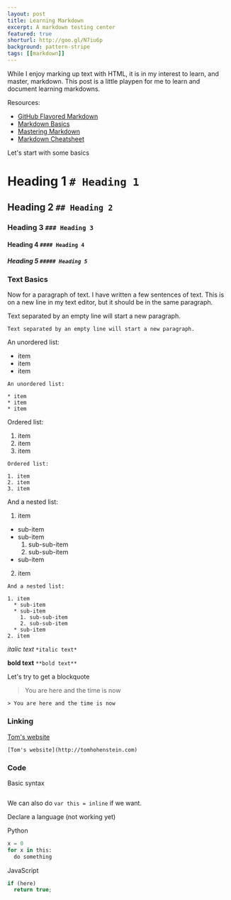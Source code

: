 ```yaml
---
layout: post
title: Learning Markdown 
excerpt: A markdown testing center 
featured: true
shorturl: http://goo.gl/N7iu6p
background: pattern-stripe
tags: [[markdown]]
---
```


While I enjoy marking up text with HTML, it is in my interest to learn, and master, markdown. This post is a little playpen for me to learn and document learning markdowns. 

Resources: 

* [GitHub Flavored Markdown](https://help.github.com/articles/github-flavored-markdown/)
* [Markdown Basics](https://help.github.com/articles/markdown-basics/) 
* [Mastering Markdown](https://guides.github.com/features/mastering-markdown/)
* [Markdown Cheatsheet](https://github.com/adam-p/markdown-here/wiki/Markdown-Cheatsheet)


Let's start with some basics 

# Heading 1 ```# Heading 1```

## Heading 2 ```## Heading 2```

### Heading 3 ```### Heading 3```

#### Heading 4 ```#### Heading 4```

##### Heading 5 ```##### Heading 5```


### Text Basics

Now for a paragraph of text. I have written a few sentences of text. 
This is on a new line in my text editor, but it should be in the same paragraph. 

Text separated by an empty line will start a new paragraph. 

```
Text separated by an empty line will start a new paragraph.

```

An unordered list:

* item 
* item 
* item 

```
An unordered list:

* item 
* item 
* item 
```
Ordered list:
 
1. item 
2. item 
3. item 

```
Ordered list:
 
1. item 
2. item 
3. item 
```

And a nested list: 

1. item 
  * sub-item 
  * sub-item 
    1. sub-sub-item 
    2. sub-sub-item 
  * sub-item 
2. item 

```
And a nested list: 

1. item 
  * sub-item 
  * sub-item 
    1. sub-sub-item 
    2. sub-sub-item 
  * sub-item 
2. item 
```
*italic text* ```*italic text*```

**bold text** ```**bold text**```

Let's try to get a blockquote 

> You are here and the time is now

```
> You are here and the time is now
```

### Linking

[Tom's website](http://tomhohenstein.com)
```
[Tom's website](http://tomhohenstein.com)
```

### Code 

Basic syntax 

```	var tom = okay; 
```

We can also do `var this = inline` if we want. 

Declare a language (not working yet)

Python

```python
x = 0 
for x in this:
  do something 
```

JavaScript 

```javascript
if (here)
  return true; 
```